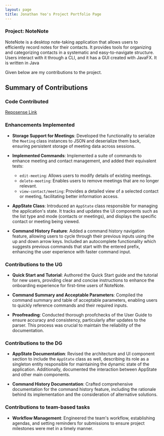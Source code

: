 ```yaml
---
layout: page 
title: Jonathan Yeo's Project Portfolio Page
---
```


### Project: NoteNote

NoteNote is a desktop note-taking application that allows users to efficiently record notes for their contacts. It provides tools for organizing and categorizing contacts in a systematic and easy-to-navigate structure. Users interact with it through a CLI, and it has a GUI created with JavaFX. It is written in Java

Given below are my contributions to the project.

## Summary of Contributions

### Code Contributed

[Reposense Link](https://nus-cs2103-ay2324s1.github.io/tp-dashboard/?search=jonyeokj&breakdown=true)

### Enhancements Implemented

- **Storage Support for Meetings**: Developed the functionality to serialize the `Meeting` class instances to JSON and deserialize them back, ensuring persistent storage of meeting data across sessions.

- **Implemented Commands**: Implemented a suite of commands to enhance meeting and contact management, and added their equivalent tests:
    - `edit-meeting`: Allows users to modify details of existing meetings.
    - `delete-meeting`: Enables users to remove meetings that are no longer relevant.
    - `view-contact/meeting`: Provides a detailed view of a selected contact or meeting, facilitating better information access.

- **AppState Class**: Introduced an `AppState` class responsible for managing the application's state. It tracks and updates the UI components such as the list type and mode (contacts or meetings), and displays the specific contact or meeting being viewed.

- **Command History Feature**: Added a command history navigation feature, allowing users to cycle through their previous inputs using the up and down arrow keys. Included an autocomplete functionality which suggests previous commands that start with the entered prefix, enhancing the user experience with faster command input.

### Contributions to the UG

- **Quick Start and Tutorial**: Authored the Quick Start guide and the tutorial for new users, providing clear and concise instructions to enhance the onboarding experience for first-time users of NoteNote.

- **Command Summary and Acceptable Parameters**: Compiled the command summary and table of acceptable parameters, enabling users to quickly reference commands and their required inputs.

- **Proofreading**: Conducted thorough proofchecks of the User Guide to ensure accuracy and consistency, particularly after updates to the parser. This process was crucial to maintain the reliability of the documentation.

### Contributions to the DG

- **AppState Documentation**: Revised the architecture and UI component section to include the `AppState` class as well, describing its role as a singleton entity responsible for maintaining the dynamic state of the application. Additionally, documented the interaction between AppState and other main components.

- **Command History Documentation**: Crafted comprehensive documentation for the command history feature, including the rationale behind its implementation and the consideration of alternative solutions.

### Contributions to team-based tasks

- **Workflow Management**: Engineered the team's workflow, establishing agendas, and setting reminders for submissions to ensure project milestones were met in a timely manner.
